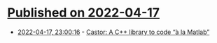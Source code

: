 # [Published on 2022-04-17](index.md)

* [2022-04-17, 23:00:16](https://news.ycombinator.com/item?id=31065361) - [Castor: A C++ library to code “à la Matlab”](https://github.com/leprojetcastor/castor)
